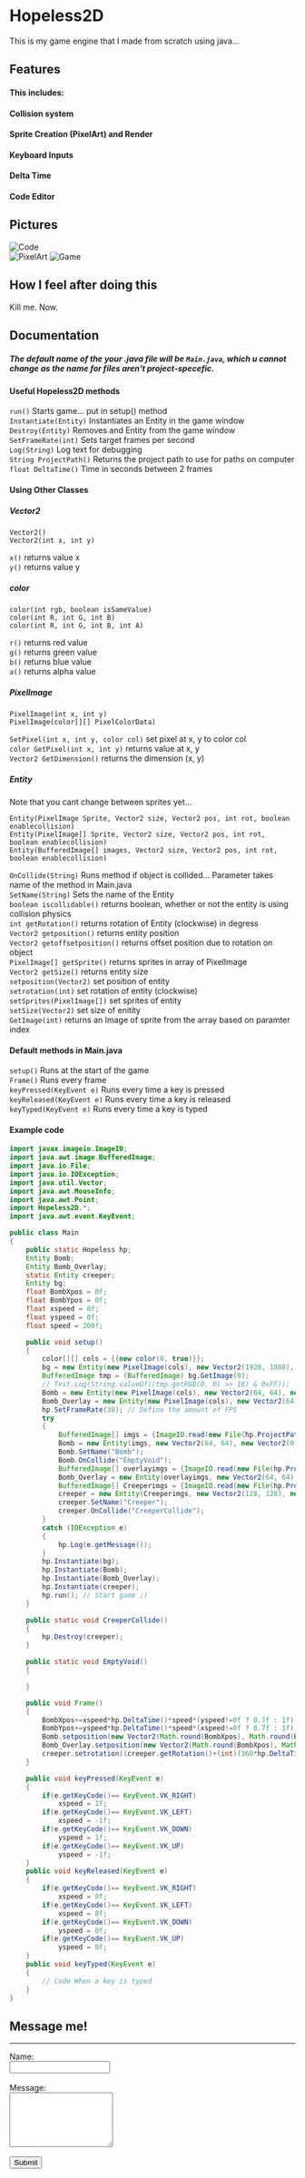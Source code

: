 # Hopeless2D
This is my game engine that I made from scratch using java...
## Features
#### This includes:
####     Collision system
####     Sprite Creation (PixelArt) and Render
####     Keyboard Inputs
####     Delta Time
####     Code Editor
  
## Pictures 
![Code](images/Code.png)  
![PixelArt](images/PixelArt.png)
![Game](images/Game.png)
  
## How I feel after doing this
Kill me. Now.
## Documentation
  
##### The default name of the your .java file will be ```Main.java```, which u cannot change as the name for files aren't project-specefic.  

#### Useful Hopeless2D methods  
  
```run()```                Starts game... put in setup() method  
```Instantiate(Entity)```  Instantiates an Entity in the game window  
```Destroy(Entity)```      Removes and Entity from the game window  
```SetFrameRate(int)```    Sets target frames per second  
```Log(String)```          Log text for debugging  
```String ProjectPath()``` Returns the project path to use for paths on computer  
```float DeltaTime()```    Time in seconds between 2 frames  
  
#### Using Other Classes  
##### Vector2  
  
```Vector2()```  
```Vector2(int x, int y)```  
  
```x()``` returns value x  
```y()``` returns value y  

##### color  
  
```color(int rgb, boolean isSameValue)```  
```color(int R, int G, int B)```  
```color(int R, int G, int B, int A)```  
  
```r()``` returns red value  
```g()``` returns green value  
```b()``` returns blue value  
```a()``` returns alpha value  
  
##### PixelImage  
  
```PixelImage(int x, int y)```  
```PixelImage(color[][] PixelColorData)```  

```SetPixel(int x, int y, color col)``` set pixel at x, y to color col  
```color GetPixel(int x, int y)``` returns value at x, y  
```Vector2 GetDimension()``` returns the dimension (x, y)  
  
##### Entity  
Note that you cant change between sprites yet...  
  
```Entity(PixelImage Sprite, Vector2 size, Vector2 pos, int rot, boolean enablecollision)```  
```Entity(PixelImage[] Sprite, Vector2 size, Vector2 pos, int rot, boolean enablecollision)```  
```Entity(BufferedImage[] images, Vector2 size, Vector2 pos, int rot, boolean enablecollision)```  
  
```OnCollide(String)``` Runs method if object is collided... Parameter takes name of the method in Main.java  
```SetName(String)``` Sets the name of the Entity  
```boolean iscollidable()``` returns boolean, whether or not the entity is using collision physics  
```int getRotation()``` returns rotation of Entity (clockwise) in degress  
```Vector2 getposition()``` returns entity position  
```Vector2 getoffsetposition()``` returns offset position due to rotation on object  
```PixelImage[] getSprite()``` returns sprites in array of PixelImage  
```Vector2 getSize()``` returns entity size  
```setposition(Vector2)``` set position of entity  
```setrotation(int)``` set rotation of entity (clockwise)  
```setSprites(PixelImage[])``` set sprites of entity  
```setSize(Vector2)``` set size of enitity  
```GetImage(int)``` returns an Image of sprite from the array based on paramter index
  
#### Default methods in Main.java  
  
```setup()``` Runs at the start of the game  
```Frame()``` Runs every frame  
```keyPressed(KeyEvent e)``` Runs every time a key is pressed  
```keyReleased(KeyEvent e)``` Runs every time a key is released  
```keyTyped(KeyEvent e)``` Runs every time a key is typed
  
#### Example code
  
``` java
import javax.imageio.ImageIO;
import java.awt.image.BufferedImage;
import java.io.File;
import java.io.IOException;
import java.util.Vector;
import java.awt.MouseInfo;
import java.awt.Point;
import Hopeless2D.*;
import java.awt.event.KeyEvent;

public class Main
{
    public static Hopeless hp;
    Entity Bomb;
    Entity Bomb_Overlay;
    static Entity creeper;
    Entity bg;
    float BombXpos = 0f;
    float BombYpos = 0f;
    float xspeed = 0f;
    float yspeed = 0f;
    float speed = 200f;

    public void setup()
    {
        color[][] cols = {{new color(0, true)}};
        bg = new Entity(new PixelImage(cols), new Vector2(1920, 1080), new Vector2(0, 0), 0, false);
        BufferedImage tmp = (BufferedImage) bg.GetImage(0);
        // Test.Log(String.valueOf((tmp.getRGB(0, 0) >> 16) & 0xFF));
        Bomb = new Entity(new PixelImage(cols), new Vector2(64, 64), new Vector2(0, 0), 0, true);
        Bomb_Overlay = new Entity(new PixelImage(cols), new Vector2(64, 64), new Vector2(0, 0), 0, false);
        hp.SetFrameRate(30); // Define the amount of FPS
        try
        {
            BufferedImage[] imgs = {ImageIO.read(new File(hp.ProjectPath()+"\\Bomb_1.png"))};
            Bomb = new Entity(imgs, new Vector2(64, 64), new Vector2(0, 0), 0, true);
            Bomb.SetName("Bomb");
            Bomb.OnCollide("EmptyVoid");
            BufferedImage[] overlayimgs = {ImageIO.read(new File(hp.ProjectPath()+"\\Overlay.png"))};
            Bomb_Overlay = new Entity(overlayimgs, new Vector2(64, 64), new Vector2(0, 0), 0, false);
            BufferedImage[] Creeperimgs = {ImageIO.read(new File(hp.ProjectPath()+"\\CREEP.jpg"))};
            creeper = new Entity(Creeperimgs, new Vector2(128, 128), new Vector2(256, 256), 0, true);
            creeper.SetName("Creeper");
            creeper.OnCollide("CreeperCollide");
        }
        catch (IOException e)
        {
            hp.Log(e.getMessage());
        }
        hp.Instantiate(bg);
        hp.Instantiate(Bomb);
        hp.Instantiate(Bomb_Overlay);
        hp.Instantiate(creeper);
        hp.run(); // Start game ;)
    }

    public static void CreeperCollide()
    {
        hp.Destroy(creeper);
    }

    public static void EmptyVoid()
    {

    }

    public void Frame()
    {
        BombXpos+=xspeed*hp.DeltaTime()*speed*(yspeed!=0f ? 0.7f : 1f);
        BombYpos+=yspeed*hp.DeltaTime()*speed*(xspeed!=0f ? 0.7f : 1f);
        Bomb.setposition(new Vector2(Math.round(BombXpos), Math.round(BombYpos)));
        Bomb_Overlay.setposition(new Vector2(Math.round(BombXpos), Math.round(BombYpos)));
        creeper.setrotation((creeper.getRotation()+(int)(360*hp.DeltaTime())));
    }

    public void keyPressed(KeyEvent e)    
    {
        if(e.getKeyCode()== KeyEvent.VK_RIGHT)
            xspeed = 1f;
        if(e.getKeyCode()== KeyEvent.VK_LEFT)
            xspeed = -1f;
        if(e.getKeyCode()== KeyEvent.VK_DOWN)
            yspeed = 1f;
        if(e.getKeyCode()== KeyEvent.VK_UP)
            yspeed = -1f;
    }
    public void keyReleased(KeyEvent e)
    {
        if(e.getKeyCode()== KeyEvent.VK_RIGHT)
            xspeed = 0f;
        if(e.getKeyCode()== KeyEvent.VK_LEFT)
            xspeed = 0f;
        if(e.getKeyCode()== KeyEvent.VK_DOWN)
            yspeed = 0f;
        if(e.getKeyCode()== KeyEvent.VK_UP)
            yspeed = 0f;
    }
    public void keyTyped(KeyEvent e)
    {        
        // Code When a key is typed
    }
}
```

## Message me!
<hr>
<form action="mailto:malikvivaan@gmail.com" method="POST" enctype="multipart/form-data" name="EmailForm">
Name:
<br>
<input type="text" size="19" name="ContactName">
<br>
<br>
Message:
<br> 
<textarea name="ContactComment" rows="6" cols="20">
</textarea><br><br> <input type="submit" value="Submit"> 
</form>